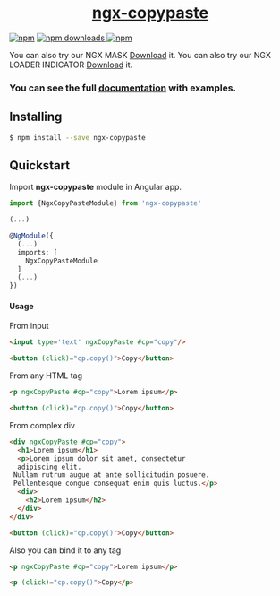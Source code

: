 <a href="https://jsdaddy.github.io/ngx-copypaste/">
  <h1 align="center">ngx-copypaste</h1>
</a>

[![npm](https://img.shields.io/npm/v/ngx-copypaste.svg)](https://www.npmjs.com/package/ngx-copypaste)
<a href="https://npmjs.org/ngx-copypaste">
  <img src="https://img.shields.io/npm/dt/ngx-copypaste.svg" alt="npm downloads" >
</a>
[![npm](https://img.shields.io/npm/dm/ngx-copypaste.svg)](https://www.npmjs.com/package/ngx-copypaste)

You can also try our NGX MASK [Download](https://www.npmjs.com/package/ngx-mask) it.
You can also try our NGX LOADER INDICATOR [Download](https://www.npmjs.com/package/ngx-loader-indicator) it.
### You can see the full [documentation](https://jsdaddy.github.io/ngx-mask-page/) with examples.
## Installing
```bash
$ npm install --save ngx-copypaste 
```

## Quickstart

Import **ngx-copypaste** module in Angular app.

```typescript
import {NgxCopyPasteModule} from 'ngx-copypaste'

(...)

@NgModule({
  (...)
  imports: [
    NgxCopyPasteModule
  ]
  (...)
})
```
#### Usage

From input

```html
<input type='text' ngxCopyPaste #cp="copy"/>

<button (click)="cp.copy()">Copy</button>
```

From any HTML tag

```html
<p ngxCopyPaste #cp="copy">Lorem ipsum</p>

<button (click)="cp.copy()">Copy</button>
```

From complex div

```html
<div ngxCopyPaste #cp="copy">
  <h1>Lorem ipsum</h1>
  <p>Lorem ipsum dolor sit amet, consectetur 
  adipiscing elit.
 Nullam rutrum augue at ante sollicitudin posuere.
 Pellentesque congue consequat enim quis luctus.</p>
  <div>
    <h2>Lorem ipsum</h2>
  </div>
</div>

<button (click)="cp.copy()">Copy</button>
```
Also you can bind it to any tag

```html
<p ngxCopyPaste #cp="copy">Lorem ipsum</p>

<p (click)="cp.copy()">Copy</p>
```
